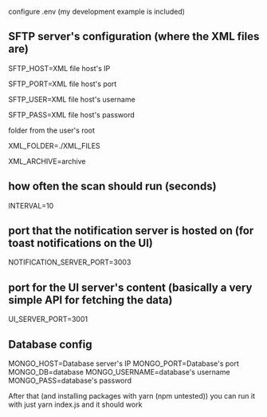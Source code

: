 configure .env (my development example is included)

SFTP server's configuration (where the XML files are)
--
SFTP_HOST=XML file host's IP

SFTP_PORT=XML file host's port

SFTP_USER=XML file host's username

SFTP_PASS=XML file host's password

folder from the user's root

XML_FOLDER=./XML_FILES

XML_ARCHIVE=archive

how often the scan should run (seconds)
--
INTERVAL=10

port that the notification server is hosted on (for toast notifications on the UI)
--
NOTIFICATION_SERVER_PORT=3003

port for the UI server's content (basically a very simple API for fetching the data)
--
UI_SERVER_PORT=3001

Database config
--
MONGO_HOST=Database server's IP 
MONGO_PORT=Database's port
MONGO_DB=database
MONGO_USERNAME=database's username
MONGO_PASS=database's password

After that (and installing packages with yarn (npm untested)) you can run it with just yarn index.js and it should work
